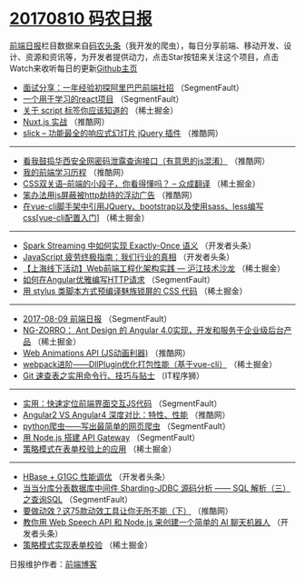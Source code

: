 # [20170810 码农日报](https://toutiao.qdkfweb.cn/date/2017/08/10)

[前端日报](https://qdkfweb.cn/c/news)栏目数据来自[码农头条](https://toutiao.qdkfweb.cn/)（我开发的爬虫），每日分享前端、移动开发、设计、资源和资讯等，为开发者提供动力，点击Star按钮来关注这个项目，点击Watch来收听每日的更新[Github主页](https://github.com/kujian/frontendDaily)
* [面试分享：一年经验初探阿里巴巴前端社招](https://toutiao.qdkfweb.cn/47292.html) （SegmentFault）
* [一个用于学习的react项目](https://toutiao.qdkfweb.cn/47302.html) （SegmentFault）
* [关于 script 标签你应该知道的](https://toutiao.qdkfweb.cn/47338.html) （稀土掘金）
* [Nuxt.js 实战](https://toutiao.qdkfweb.cn/47310.html) （推酷网）
* [slick – 功能最全的响应式幻灯片 jQuery 插件](https://toutiao.qdkfweb.cn/47314.html) （推酷网）

***
* [看我鼓捣华西安全网密码泄露查询接口（有意思的js混淆）](https://toutiao.qdkfweb.cn/47304.html) （推酷网）
* [我的前端学习历程](https://toutiao.qdkfweb.cn/47306.html) （推酷网）
* [CSS双关语&#8211;前端的小段子，你看得懂吗？ &#8211; 众成翻译](https://toutiao.qdkfweb.cn/47340.html) （稀土掘金）
* [笨办法用js屏蔽被http劫持的浮动广告](https://toutiao.qdkfweb.cn/47308.html) （推酷网）
* [在vue-cli脚手架中引用JQuery、bootstrap以及使用sass、less编写css[vue-cli配置入门]](https://toutiao.qdkfweb.cn/47336.html) （稀土掘金）

***
* [Spark Streaming 中如何实现 Exactly-Once 语义](https://toutiao.qdkfweb.cn/47377.html) （开发者头条）
* [JavaScript 疲劳终极指南：我们行业的真相](https://toutiao.qdkfweb.cn/47367.html) （开发者头条）
* [【上海线下活动】Web前端工程化架构实践 &#8212; 沪江技术沙龙](https://toutiao.qdkfweb.cn/47339.html) （稀土掘金）
* [如何在Angular优雅编写HTTP请求](https://toutiao.qdkfweb.cn/47298.html) （SegmentFault）
* [用 stylus 类脚本方式预编译魅族锁屏的 CSS 代码](https://toutiao.qdkfweb.cn/47343.html) （稀土掘金）

***
* [2017-08-09 前端日报](https://toutiao.qdkfweb.cn/47300.html) （SegmentFault）
* [NG-ZORRO： Ant Design 的 Angular 4.0实现，开发和服务于企业级后台产品](https://toutiao.qdkfweb.cn/47334.html) （稀土掘金）
* [Web Animations API (JS动画利器)](https://toutiao.qdkfweb.cn/47307.html) （推酷网）
* [webpack进阶——DllPlugin优化打包性能（基于vue-cli）](https://toutiao.qdkfweb.cn/47329.html) （稀土掘金）
* [Git 速查表之实用命令行、技巧与贴士](https://toutiao.qdkfweb.cn/47409.html) （IT程序狮）

***
* [实用：快速定位前端界面交互JS代码](https://toutiao.qdkfweb.cn/47299.html) （SegmentFault）
* [Angular2 VS Angular4 深度对比：特性、性能](https://toutiao.qdkfweb.cn/47312.html) （推酷网）
* [python爬虫——写出最简单的网页爬虫](https://toutiao.qdkfweb.cn/47301.html) （SegmentFault）
* [用 Node.js 搭建 API Gateway](https://toutiao.qdkfweb.cn/47291.html) （SegmentFault）
* [策略模式在表单校验上的应用](https://toutiao.qdkfweb.cn/47335.html) （稀土掘金）

***
* [HBase + G1GC 性能调优](https://toutiao.qdkfweb.cn/47375.html) （开发者头条）
* [当当分库分表数据库中间件 Sharding-JDBC 源码分析 —— SQL 解析（三）之查询SQL](https://toutiao.qdkfweb.cn/47293.html) （SegmentFault）
* [要做动效？这75款动效工具让你无所不能（下）](https://toutiao.qdkfweb.cn/47305.html) （推酷网）
* [教你用 Web Speech API 和 Node.js 来创建一个简单的 AI 聊天机器人](https://toutiao.qdkfweb.cn/47366.html) （开发者头条）
* [策略模式实现表单校验](https://toutiao.qdkfweb.cn/47327.html) （稀土掘金）

日报维护作者：[前端博客](https://qdkfweb.cn/) 